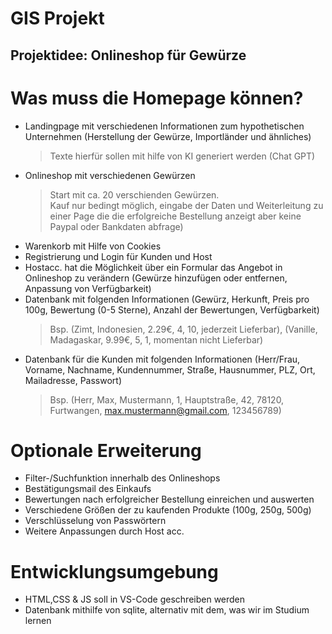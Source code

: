 # GIS Projekt

## Projektidee: Onlineshop für Gewürze
# Was muss die Homepage können? 
- Landingpage mit verschiedenen Informationen zum hypothetischen Unternehmen (Herstellung der Gewürze, Importländer und ähnliches) 
  > Texte hierfür sollen mit hilfe von KI generiert werden (Chat GPT)
- Onlineshop mit verschiedenen Gewürzen
  > Start mit ca. 20 verschienden Gewürzen. \
  >  Kauf nur bedingt möglich, eingabe der Daten und Weiterleitung zu einer Page die die erfolgreiche Bestellung anzeigt aber keine Paypal oder Bankdaten abfrage)
- Warenkorb mit Hilfe von Cookies
- Registrierung und Login für Kunden und Host
- Hostacc. hat die Möglichkeit über ein Formular das Angebot in Onlineshop zu verändern (Gewürze hinzufügen oder entfernen, Anpassung von Verfügbarkeit) 
- Datenbank mit folgenden Informationen (Gewürz, Herkunft, Preis pro 100g, Bewertung (0-5 Sterne), Anzahl der Bewertungen, Verfügbarkeit)
  > Bsp. (Zimt, Indonesien, 2.29€, 4, 10, jederzeit Lieferbar), (Vanille, Madagaskar, 9.99€, 5, 1, momentan nicht Lieferbar)
- Datenbank für die Kunden mit folgenden Informationen (Herr/Frau, Vorname, Nachname, Kundennummer, Straße, Hausnummer, PLZ, Ort, Mailadresse, Passwort)
  > Bsp. (Herr, Max, Mustermann, 1, Hauptstraße, 42, 78120, Furtwangen, max.mustermann@gmail.com, 123456789)
  
                                                                                                
# Optionale Erweiterung
- Filter-/Suchfunktion innerhalb des Onlineshops
- Bestätigungsmail des Einkaufs
- Bewertungen nach erfolgreicher Bestellung einreichen und auswerten
- Verschiedene Größen der zu kaufenden Produkte (100g, 250g, 500g)
- Verschlüsselung von Passwörtern
- Weitere Anpassungen durch Host acc. 

# Entwicklungsumgebung
- HTML,CSS & JS soll in VS-Code geschreiben werden
- Datenbank mithilfe von sqlite, alternativ mit dem, was wir im Studium lernen

